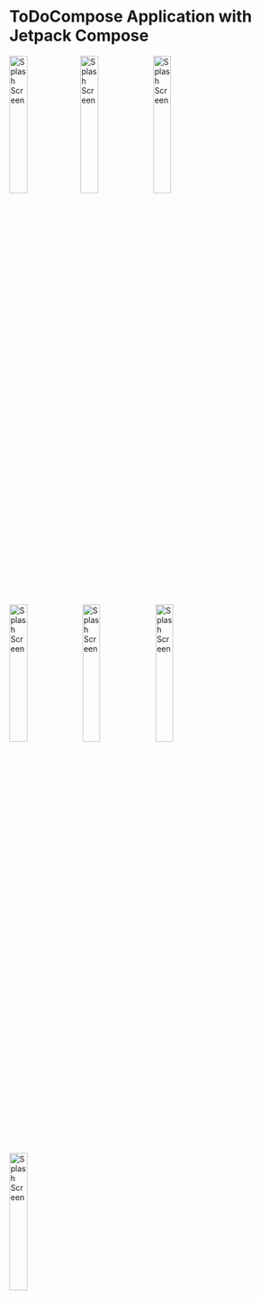 # ToDoCompose Application with Jetpack Compose

<img src="https://i.imgur.com/1auB2d7.jpeg" height="25%" width="25%" alt="Splash Screen"/><img src="https://i.imgur.com/TPgYfAz.jpeg" height="25%" width="25%" alt="Splash Screen"/>
<img src="https://i.imgur.com/RkmuFm4.jpeg" height="25%" width="25%" alt="Splash Screen"/>
<img src="https://i.imgur.com/nPXX39N.jpeg" height="25%" width="25%" alt="Splash Screen"/>
<img src="https://i.imgur.com/Od8PnMO.jpeg" height="25%" width="25%" alt="Splash Screen"/>
<img src="https://i.imgur.com/BSFSfsG.jpeg" height="25%" width="25%" alt="Splash Screen"/>
<img src="https://i.imgur.com/eCkaIkd.jpeg" height="25%" width="25%" alt="Splash Screen"/>
